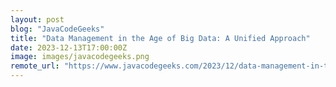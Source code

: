 ```yaml
---
layout: post
blog: "JavaCodeGeeks"
title: "Data Management in the Age of Big Data: A Unified Approach"
date: 2023-12-13T17:00:00Z
image: images/javacodegeeks.png
remote_url: "https://www.javacodegeeks.com/2023/12/data-management-in-the-age-of-big-data-a-unified-approach.html"
---
```

